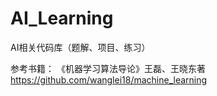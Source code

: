 # AI_Learning

AI相关代码库（题解、项目、练习）

参考书籍：
《机器学习算法导论》王磊、王晓东著 https://github.com/wanglei18/machine_learning
